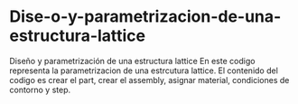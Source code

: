 # Dise-o-y-parametrizacion-de-una-estructura-lattice
Diseño y parametrización de una estructura lattice
En este codigo representa la parametrizacion de una estrcutura lattice. El contenido del codigo es crear el part, crear el assembly, asignar material, condiciones de 
contorno y step.
